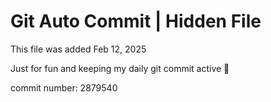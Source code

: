 # Git Auto Commit | Hidden File

This file was added Feb 12, 2025

Just for fun and keeping my daily git commit active 🤪

commit number: 2879540
